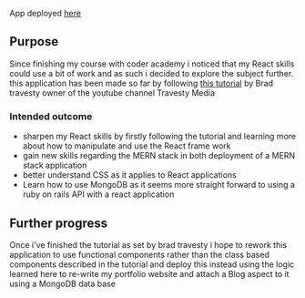 App deployed [here](https://mighty-sierra-55673.herokuapp.com/)

## Purpose
  Since finishing my course with coder academy i noticed that my React skills could use a bit of work and as such i decided to explore the subject further.
  this application has been made so far by following [this tutorial](https://www.youtube.com/watch?v=PBTYxXADG_k&list=PLillGF-RfqbbiTGgA77tGO426V3hRF9iE&ab_channel=TraversyMedia) by Brad travesty owner of the youtube channel Travesty Media
### Intended outcome
- sharpen my React skills by firstly following the tutorial and learning more about how to manipulate and use the React frame work
- gain new skills regarding the MERN stack in both deployment of a MERN stack application
- better understand CSS as it applies to React applications 
- Learn how to use MongoDB as it seems more straight forward to using a ruby on rails API with a react application 

## Further progress 
Once i've finished the tutorial as set by brad travesty i hope to rework this application to use functional components rather than the class based components described in the tutorial and deploy this instead using the logic learned here to re-write my portfolio website and attach a Blog aspect to it using a MongoDB data base